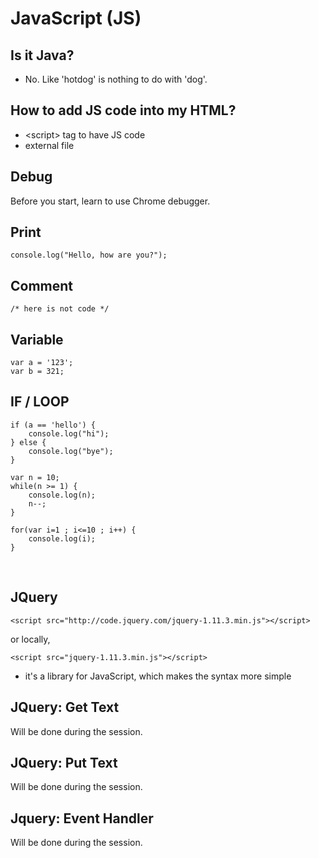 # JavaScript (JS)

## Is it Java?

- No. Like 'hotdog' is nothing to do with 'dog'.

## How to add JS code into my HTML?

- \<script\> tag to have JS code
- external file

## Debug

Before you start, learn to use Chrome debugger.

## Print

    console.log("Hello, how are you?");

## Comment

    /* here is not code */

## Variable

    var a = '123';
    var b = 321;

## IF / LOOP

    if (a == 'hello') {
        console.log("hi");
    } else {
        console.log("bye");
    }

    var n = 10;
    while(n >= 1) {
        console.log(n);
        n--;
    }

    for(var i=1 ; i<=10 ; i++) {
        console.log(i);
    }

<br />

## JQuery

    <script src="http://code.jquery.com/jquery-1.11.3.min.js"></script>

or locally,

    <script src="jquery-1.11.3.min.js"></script>

- it's a library for JavaScript, which makes the syntax more simple

## JQuery: Get Text

Will be done during the session.

## JQuery: Put Text

Will be done during the session.

## Jquery: Event Handler

Will be done during the session.
